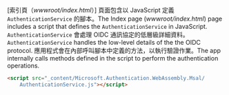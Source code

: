 <span data-ttu-id="a2d98-101">[索引頁（*wwwroot/index.html*）] 頁面包含以 JavaScript 定義 `AuthenticationService` 的腳本。</span><span class="sxs-lookup"><span data-stu-id="a2d98-101">The Index page (*wwwroot/index.html*) page includes a script that defines the `AuthenticationService` in JavaScript.</span></span> <span data-ttu-id="a2d98-102">`AuthenticationService` 會處理 OIDC 通訊協定的低層級詳細資料。</span><span class="sxs-lookup"><span data-stu-id="a2d98-102">`AuthenticationService` handles the low-level details of the the OIDC protocol.</span></span> <span data-ttu-id="a2d98-103">應用程式會在內部呼叫腳本中定義的方法，以執行驗證作業。</span><span class="sxs-lookup"><span data-stu-id="a2d98-103">The app internally calls methods defined in the script to perform the authentication operations.</span></span>

```html
<script src="_content/Microsoft.Authentication.WebAssembly.Msal/
    AuthenticationService.js"></script>
```
